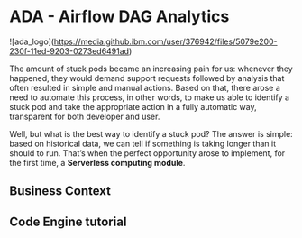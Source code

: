 # ADA - Airflow DAG Analytics

!\[ada_logo\](https://media.github.ibm.com/user/376942/files/5079e200-230f-11ed-9203-0273ed6491ad)

The amount of stuck pods became an increasing pain for us: whenever they happened, they would demand support requests followed by analysis that often resulted in simple and manual actions. Based on that, there arose a need to automate this process, in other words, to make us able to identify a stuck pod and take the appropriate action in a fully automatic way, transparent for both developer and user.

Well, but what is the best way to identify a stuck pod? The answer is simple: based on historical data, we can tell if something is taking longer than it should to run. That’s when the perfect opportunity arose to implement, for the first time, a **Serverless computing module**.

## Business Context

## Code Engine tutorial